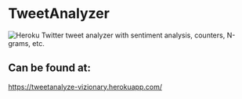 # TweetAnalyzer
![Heroku](https://heroku-badge.herokuapp.com/?app=heroku-badge)
Twitter tweet analyzer with sentiment analysis, counters, N-grams, etc.
## Can be found at:
https://tweetanalyze-vizionary.herokuapp.com/
